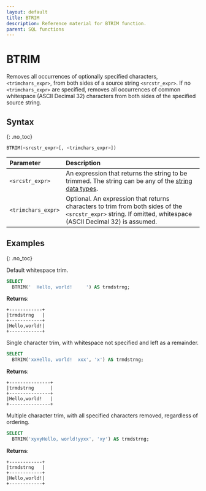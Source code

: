 ```yaml
---
layout: default
title: BTRIM
description: Reference material for BTRIM function.
parent: SQL functions
---
```


# BTRIM

Removes all occurrences of optionally specified characters, `<trimchars_expr>`, from both sides of a source string `<srcstr_expr>`. If no `<trimchars_expr>` are specified, removes all occurrences of common whitespace (ASCII Decimal 32) characters from both sides of the specified source string.

## Syntax
{: .no_toc}

```sql
BTRIM(<srcstr_expr>[, <trimchars_expr>])
```

| Parameter        | Description                |
| :--------------- | :------------------------- |
| `<srcstr_expr>`  | An expression that returns the string to be trimmed. The string can be any of the [string data types](../../general-reference/data-types.md#string).|
| `<trimchars_expr>` | Optional. An expression that returns characters to trim from both sides of the `<srcstr_expr>` string. If omitted, whitespace (ASCII Decimal 32) is assumed. |

## Examples
{: .no_toc}

Default whitespace trim.

```sql
SELECT
  BTRIM('  Hello, world!     ') AS trmdstrng;
```

**Returns**:

```
+------------+
|trmdstrng   |
+------------+
|Hello,world!|
+------------+
```

Single character trim, with whitespace not specified and left as a remainder.

```sql
SELECT
  BTRIM('xxHello, world!  xxx', 'x') AS trmdstrng;
```

**Returns**:

```
+---------------+
|trmdstrng      |
+---------------+
|Hello,world!   |
+---------------+
```

Multiple character trim, with all specified characters removed, regardless of ordering.

```sql
SELECT
  BTRIM('xyxyHello, world!yyxx', 'xy') AS trmdstrng;
```

**Returns**:

```
+------------+
|trmdstrng   |
+------------+
|Hello,world!|
+------------+
```